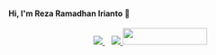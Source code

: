 #### Hi, I'm Reza Ramadhan Irianto 👋
     
<p align='center'> 
    <a href="http://rezaramadhanirianto.github.io/">  
       <img src="https://img.shields.io/badge/Portfolio%20Website-%231DA1F2.svg?&style=for-the-badge&logo=internet&logoColor=white" />
    </a>&nbsp;&nbsp;
    <a href="https://www.linkedin.com/in/rezaramadhanirianto/">
       <img src="https://img.shields.io/badge/linkedin-%230077B5.svg?&style=for-the-badge&logo=linkedin&logoColor=white" />
    </a>
    <a href="https://rezaramadhanirianto.medium.com/">
       <img src="https://user-images.githubusercontent.com/46983732/149792919-367cc2f3-fcea-4d12-aa89-984c6af8b289.png" width="150" height="30"/>
    </a>
</p>
 
